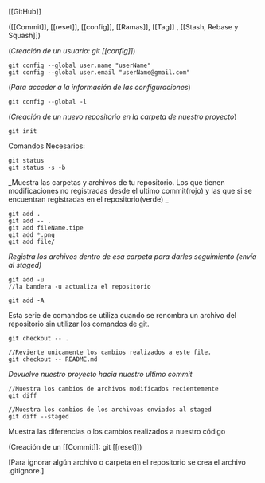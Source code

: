 [[GitHub]]

([[Commit]], [[reset]], [[config]], [[Ramas]], [[Tag]] , [[Stash, Rebase y Squash]])

(_Creación de un usuario: git [[config]]_)
```CMD
git config --global user.name "userName"
git config --global user.email "userName@gmail.com"
```
(_Para acceder a la información de las configuraciones_)
```CMD
git config --global -l
```

(_Creación de un nuevo repositorio en la carpeta de nuestro
proyecto_)
```CMD
git init
```

Comandos Necesarios: 
```CMD
git status
git status -s -b
```
_Muestra las carpetas y archivos de tu repositorio. Los que tienen modificaciones no registradas desde el ultimo commit(rojo) y las que si se encuentran registradas en el repositorio(verde) _

```CMD
git add .
git add -- .
git add fileName.tipe
git add *.png
git add file/
```
_Registra los archivos dentro de esa carpeta para darles seguimiento (envía al staged)_

```CMD
git add -u
//la bandera -u actualiza el repositorio

git add -A
```
Esta serie de comandos se utiliza cuando se renombra un archivo del repositorio sin utilizar los comandos de git. 


```CMD 
git checkout -- .

//Revierte unicamente los cambios realizados a este file.
git checkout -- README.md
```
_Devuelve nuestro proyecto hacia nuestro ultimo commit_

```CMD 
//Muestra los cambios de archivos modificados recientemente 
git diff

//Muestra los cambios de los archivoas enviados al staged
git diff --staged
```
Muestra las diferencias o los cambios realizados a nuestro código

(Creación de un [[Commit]]: git [[reset]])

[Para ignorar algún archivo o carpeta en el repositorio se crea el archivo .gitignore.]

